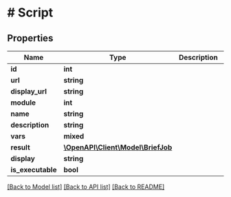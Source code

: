 # # Script

## Properties

Name | Type | Description | Notes
------------ | ------------- | ------------- | -------------
**id** | **int** |  | [readonly]
**url** | **string** |  | [readonly]
**display_url** | **string** |  | [readonly]
**module** | **int** |  | [readonly]
**name** | **string** |  | [readonly]
**description** | **string** |  | [readonly]
**vars** | **mixed** |  | [readonly]
**result** | [**\OpenAPI\Client\Model\BriefJob**](BriefJob.md) |  | [readonly]
**display** | **string** |  | [readonly]
**is_executable** | **bool** |  | [readonly]

[[Back to Model list]](../../README.md#models) [[Back to API list]](../../README.md#endpoints) [[Back to README]](../../README.md)
